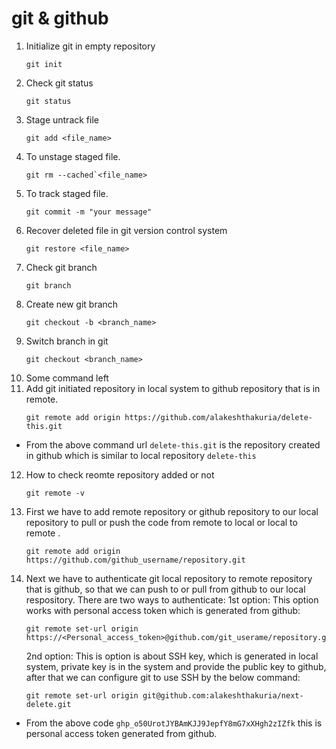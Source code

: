 # git & github

1. Initialize git in empty repository
   ````
   git init
   ````
2. Check git status
   ````
   git status
   ````
3. Stage untrack file
   ````
   git add <file_name>
   ````
4. To unstage staged file.
   ```
   git rm --cached`<file_name>
   ````
5. To track staged file.
   ````
   git commit -m "your message"
   ````
6. Recover deleted file in git version control system
   ````
   git restore <file_name>
   ````
7. Check git branch
   ````
   git branch
   ````
8. Create new git branch
   ````
   git checkout -b <branch_name>
   ````
9. Switch branch in git
   ````
   git checkout <branch_name>
   ````
10. Some command left
11. Add git initiated repository in local system to github repository that is in remote.
    ````
    git remote add origin https://github.com/alakeshthakuria/delete-this.git
    ````
 +  From the above command url `delete-this.git` is the repository created in github which is similar to local repository `delete-this`
12. How to check reomte repository added or not
    ````
    git remote -v
    ````
13. First we have to add remote repository or github repository to our local repository to pull or push  the code from remote to local or local to remote .
    ````
    git remote add origin https://github.com/github_username/repository.git
    ````
13. Next we have to authenticate git local repository to remote repository that is github, so that we can push to or pull from github to our local respository. 
    There are two ways to authenticate:
    1st option: This option works with personal access token which is generated from github:
    ````
    git remote set-url origin https://<Personal_access_token>@github.com/git_userame/repository.git
    ````
    2nd option: This is option is about SSH key, which is generated in local system, private key is in the system and provide the public key to github, after 
    that we can configure git to use SSH by the below command:
    ````
    git remote set-url origin git@github.com:alakeshthakuria/next-delete.git
    ````
 +  From the above code `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` this is personal access token generated from github. 
